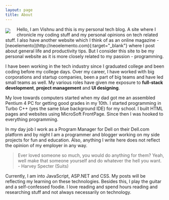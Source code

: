 ```yaml
---
layout: page
title: About
---
```

<div class="center">
    <img class="circle responsive-img center" src="http://res.cloudinary.com/vishnupadmanabhan/image/upload/v1491302323/favicon.jpg" style="float: left; margin: 5px 20px 5px 0;">
</div>     
Hello, I am Vishnu and this is my personal tech blog. A site where I chronicle my coding stuff and my personal opinions on tech related stuff. I also have another website which I think of as an online magazine - [neoelemento](http://neoelemento.com){:target="_blank"} where I post about general life and productivity tips. But I consider this site to be my personal website as it is more closely related to my passion - programming.

I have been working in the tech industry since I graduated college and been coding before my college days. Over my career, I have worked with big corporations and startup companies, been a part of big teams and have led small teams as well. My various roles have given me exposure to **full-stack development**, **project management** and **UI designing**.

My love towards computers started when my dad got me an assembled Pentium 4 PC for getting good grades in my 10th. I started programming in Turbo C++ (yes the same blue background IDE) for my school. I built HTML pages and websites using MicroSoft FrontPage. Since then I was hooked to everything programming.

In my day job I work as a Program Manager for Dell on their Dell.com platform and by night I am a programmer and blogger working on my side projects for fun and education. Also, anything I write here does not reflect the opinion of my employer in any way.

>Ever loved someone so much, you would do anything for them? Yeah, well make that someone yourself and do whatever the hell you want.<br> - Harvey Specter (Suits)

Currently, I am into JavaScript, ASP.NET and CSS. My posts will be reflecting my learning on these technologies. Besides this, I play the guitar and a self-confessed foodie. I love reading and spend hours reading and researching stuff and not always necessarily on technology.